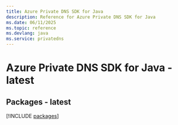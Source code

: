 ```yaml
---
title: Azure Private DNS SDK for Java
description: Reference for Azure Private DNS SDK for Java
ms.date: 06/11/2025
ms.topic: reference
ms.devlang: java
ms.service: privatedns
---
```

# Azure Private DNS SDK for Java - latest
## Packages - latest
[!INCLUDE [packages](private-dns-index.md)]